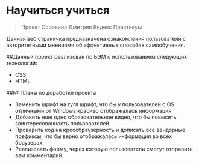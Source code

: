 # Научиться учиться

> Проект Сорокина Дмитрия Яндекс Практикум

Данная веб страничка предназначена ознакомления пользователя с авторитетными мнениями об эффективных способах самообучения.

##Данный проект реализован по БЭМ с использованием следующих технологий:

* CSS
* HTML

##№ Планы по доработке проекта

* Заменить шрифт на гугл шрифт, что бы у пользователей с OS отличными от Windows красиво отображалась информация.
* Добавить еще одно образовательное видео, что бы повысить заинтересованность пользователей.
* Проверить код на кроссбраузерность и дописать все вендорные префиксы, что бы верно отображалась информация во всех браузерах.
* Реализовать форму, через которую пользователи смогут отправить вам комментарий.
